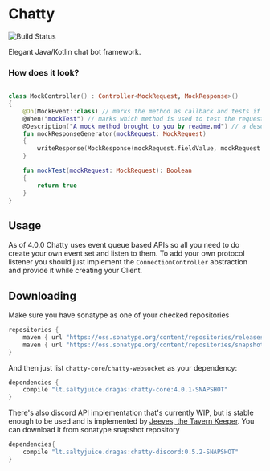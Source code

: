 # Chatty 

![Build Status](https://travis-ci.org/Dragas/Chatty.svg?branch=master)  

Elegant Java/Kotlin chat bot framework.

### How does it look?

```kotlin

class MockController() : Controller<MockRequest, MockResponse>()
{
    @On(MockEvent::class) // marks the method as callback and tests if request is or has a super class of the argument
    @When("mockTest") // marks which method is used to test the request
    @Description("A mock method brought to you by readme.md") // a description [shrug]
    fun mockResponseGenerator(mockRequest: MockRequest)
    {
        writeResponse(MockResponse(mockRequest.fieldValue, mockRequest.fieldName))
    }

    fun mockTest(mockRequest: MockRequest): Boolean
    {
        return true
    }
}
```

## Usage

As of 4.0.0 Chatty uses event queue based APIs so all you need to do create your own event set and listen to them.
To add your own protocol listener you should just implement the `ConnectionController` abstraction and provide it
while creating your Client.

## Downloading 

Make sure you have sonatype as one of your checked repositories
```groovy
repositories {
    maven { url "https://oss.sonatype.org/content/repositories/releases" }
    maven { url "https://oss.sonatype.org/content/repositories/snapshots" }
}
```
And then just list `chatty-core`/`chatty-websocket` as your dependency:
```groovy
dependencies {
    compile "lt.saltyjuice.dragas:chatty-core:4.0.1-SNAPSHOT"
}
```

There's also discord API implementation that's currently WIP, but is stable enough to be used
and is implemented by [Jeeves, the Tavern Keeper](https://github.com/Dragas/Biscord). You can download it
from sonatype snapshot repository
```groovy
dependencies{
    compile "lt.saltyjuice.dragas:chatty-discord:0.5.2-SNAPSHOT"
}

```
